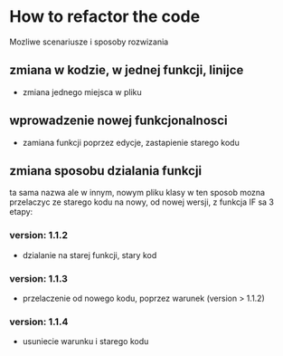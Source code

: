 # How to refactor the code

Mozliwe scenariusze i sposoby rozwizania
## zmiana w kodzie, w jednej funkcji, linijce
+ zmiana jednego miejsca w pliku

## wprowadzenie nowej funkcjonalnosci
+ zamiana funkcji poprzez edycje, zastapienie starego kodu

## zmiana sposobu dzialania funkcji
ta sama nazwa ale w innym, nowym pliku klasy
w ten sposob mozna przelaczyc ze starego kodu na nowy, od nowej wersji, z funkcja IF
sa 3 etapy:
### version: 1.1.2
+ dzialanie na starej funkcji, stary kod
### version: 1.1.3
+ przelaczenie od nowego kodu, poprzez warunek (version > 1.1.2)
### version: 1.1.4
+ usuniecie warunku i starego kodu
